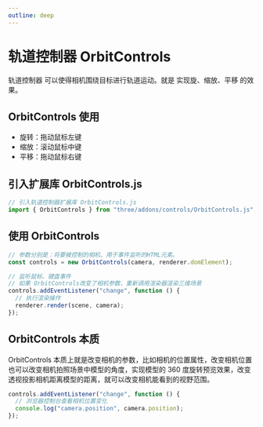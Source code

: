 ```yaml
---
outline: deep
---
```


# 轨道控制器 OrbitControls

轨道控制器 可以使得相机围绕目标进行轨道运动。就是 实现旋、缩放、平移 的效果。

## OrbitControls 使用

- 旋转：拖动鼠标左键
- 缩放：滚动鼠标中键
- 平移：拖动鼠标右键

## 引入扩展库 OrbitControls.js

```js
// 引入轨道控制器扩展库 OrbitControls.js
import { OrbitControls } from "three/addons/controls/OrbitControls.js";
```

## 使用 OrbitControls

```js
// 参数分别是：将要被控制的相机、用于事件监听的HTML元素。
const controls = new OrbitControls(camera, renderer.domElement);

// 监听鼠标、键盘事件
// 如果 OrbitControls改变了相机参数，重新调用渲染器渲染三维场景
controls.addEventListener("change", function () {
  // 执行渲染操作
  renderer.render(scene, camera);
});
```

## OrbitControls 本质

OrbitControls 本质上就是改变相机的参数，比如相机的位置属性，改变相机位置也可以改变相机拍照场景中模型的角度，实现模型的 360 度旋转预览效果，改变透视投影相机距离模型的距离，就可以改变相机能看到的视野范围。

```js
controls.addEventListener("change", function () {
  // 浏览器控制台查看相机位置变化
  console.log("camera.position", camera.position);
});
```
